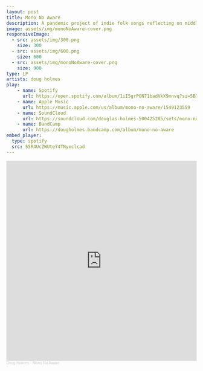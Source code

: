 ```yaml
---
layout: post
title: Mono No Aware
description: A pandemic project of indie folk songs reflecting on middle age. Recorded to tape on an 8-track reel-to-reel in Boston, this collection of songs tries to capture the feeling of recognizing that one day you may feel nostalgic for this moment.
image: assets/img/monoNoAware-cover.png
responsiveImage:
  - src: assets/img/300.png
    size: 300
  - src: assets/img/600.png
    size: 600
  - src: assets/img/monoNoAware-cover.png
    size: 900
type: LP
artists: doug holmes
play:
    - name: Spotify
      url: https://open.spotify.com/album/1iI5grPON71badVkX9nnvq?si=5B79OEYaTTukBPGsT2kE4w
    - name: Apple Music
      url: https://music.apple.com/us/album/mono-no-aware/1549123559
    - name: SoundCloud
      url: https://soundcloud.com/douglas-holmes-500425285/sets/mono-no-aware?utm_source=clipboard&utm_medium=text&utm_campaign=social_sharing
    - name: BandCamp
      url: https://dougholmes.bandcamp.com/album/mono-no-aware
embed_player:
  type: spotify
  src: 55R4UcZWUte74TNyxclcad
---
```

<iframe width="100%" height="530" scrolling="no" frameborder="no" allow="autoplay" src="https://w.soundcloud.com/player/?url=https%3A//api.soundcloud.com/playlists/1165699354&color=%23216177&auto_play=false&hide_related=false&show_comments=true&show_user=true&show_reposts=false&show_teaser=true"></iframe><div style="font-size: 10px; color: #cccccc;line-break: anywhere;word-break: normal;overflow: hidden;white-space: nowrap;text-overflow: ellipsis; font-family: Interstate,Lucida Grande,Lucida Sans Unicode,Lucida Sans,Garuda,Verdana,Tahoma,sans-serif;font-weight: 100;"><a href="https://soundcloud.com/douglas-holmes-500425285" title="Doug Holmes" target="_blank" style="color: #cccccc; text-decoration: none;">Doug Holmes</a> · <a href="https://soundcloud.com/douglas-holmes-500425285/sets/mono-no-aware" title="Mono No Aware" target="_blank" style="color: #cccccc; text-decoration: none;">Mono No Aware</a></div>